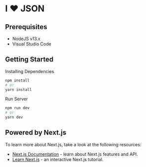 # I ❤️ JSON

## Prerequisites
- NodeJS v13.x
- Visual Studio Code

## Getting Started

Installing Dependencies
```bash
npm install
# or
yarn install
```

Run Server

```bash
npm run dev
# or
yarn dev
```

## Powered by Next.js

To learn more about Next.js, take a look at the following resources:

- [Next.js Documentation](https://nextjs.org/docs) - learn about Next.js features and API.
- [Learn Next.js](https://nextjs.org/learn) - an interactive Next.js tutorial.
